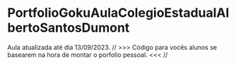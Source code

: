 # PortfolioGokuAulaColegioEstadualAlbertoSantosDumont
Aula atualizada até dia 13/09/2023.
// >>> Código para vocês alunos se basearem na hora de montar o porfolio pessoal. <<< //

